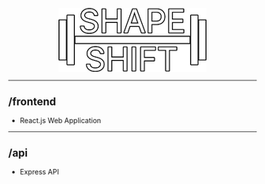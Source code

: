 <div>
<div align="center"><img src="frontend/assets/ShapeShiftLogo.svg" width="300"/>
</div>

---
## /frontend 
* React.js Web Application
---
## /api
* Express API